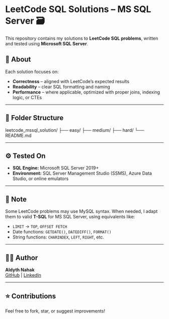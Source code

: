 # LeetCode SQL Solutions – MS SQL Server 🗃️

This repository contains my solutions to **LeetCode SQL problems**, written and tested using **Microsoft SQL Server**.

## 🧠 About

Each solution focuses on:
- **Correctness** – aligned with LeetCode’s expected results
- **Readability** – clear SQL formatting and naming
- **Performance** – where applicable, optimized with proper joins, indexing logic, or CTEs

---

## 📁 Folder Structure
leetcode_mssql_solution/
├── easy/
├── medium/
├── hard/
└── README.md

---

## ⚙️ Tested On

- **SQL Engine:** Microsoft SQL Server 2019+  
- **Environment:** SQL Server Management Studio (SSMS), Azure Data Studio, or online emulators

---

## 📌 Note

Some LeetCode problems may use MySQL syntax. When needed, I adapt them to valid **T-SQL** for MS SQL Server, using equivalents like:
- `LIMIT` → `TOP`, `OFFSET FETCH`
- Date functions: `GETDATE()`, `DATEDIFF()`, `FORMAT()`
- String functions: `CHARINDEX`, `LEFT`, `RIGHT`, etc.

---

## 🧑‍💻 Author

**Aldyth Nahak**  
[GitHub](https://github.com/AldythNahak) | [LinkedIn](https://linkedin.com/in/aldythnahak)

---

## ⭐️ Contributions

Feel free to fork, star, or suggest improvements!

